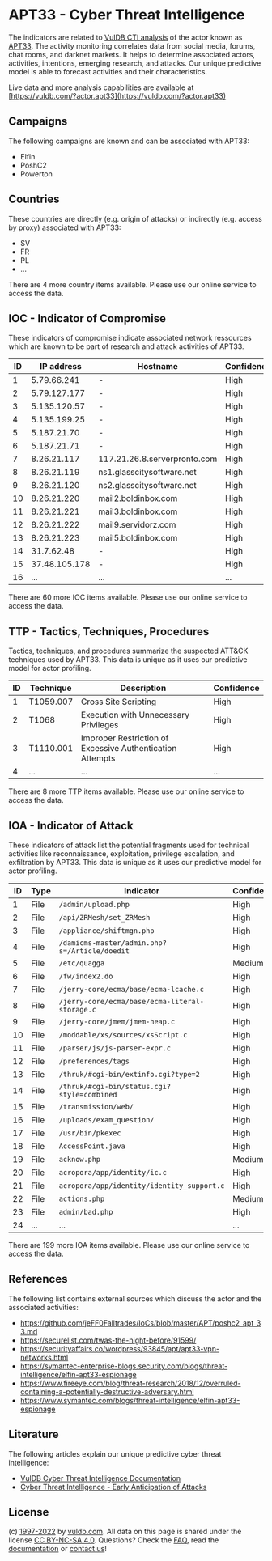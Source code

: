 # APT33 - Cyber Threat Intelligence

The indicators are related to [VulDB CTI analysis](https://vuldb.com/?kb.cti) of the actor known as [APT33](https://vuldb.com/?actor.apt33). The activity monitoring correlates data from social media, forums, chat rooms, and darknet markets. It helps to determine associated actors, activities, intentions, emerging research, and attacks. Our unique predictive model is able to forecast activities and their characteristics.

Live data and more analysis capabilities are available at [https://vuldb.com/?actor.apt33](https://vuldb.com/?actor.apt33)

## Campaigns

The following campaigns are known and can be associated with APT33:

* Elfin
* PoshC2
* Powerton

## Countries

These countries are directly (e.g. origin of attacks) or indirectly (e.g. access by proxy) associated with APT33:

* SV
* FR
* PL
* ...

There are 4 more country items available. Please use our online service to access the data.

## IOC - Indicator of Compromise

These indicators of compromise indicate associated network ressources which are known to be part of research and attack activities of APT33.

ID | IP address | Hostname | Confidence
-- | ---------- | -------- | ----------
1 | 5.79.66.241 | - | High
2 | 5.79.127.177 | - | High
3 | 5.135.120.57 | - | High
4 | 5.135.199.25 | - | High
5 | 5.187.21.70 | - | High
6 | 5.187.21.71 | - | High
7 | 8.26.21.117 | 117.21.26.8.serverpronto.com | High
8 | 8.26.21.119 | ns1.glasscitysoftware.net | High
9 | 8.26.21.120 | ns2.glasscitysoftware.net | High
10 | 8.26.21.220 | mail2.boldinbox.com | High
11 | 8.26.21.221 | mail3.boldinbox.com | High
12 | 8.26.21.222 | mail9.servidorz.com | High
13 | 8.26.21.223 | mail5.boldinbox.com | High
14 | 31.7.62.48 | - | High
15 | 37.48.105.178 | - | High
16 | ... | ... | ...

There are 60 more IOC items available. Please use our online service to access the data.

## TTP - Tactics, Techniques, Procedures

Tactics, techniques, and procedures summarize the suspected ATT&CK techniques used by APT33. This data is unique as it uses our predictive model for actor profiling.

ID | Technique | Description | Confidence
-- | --------- | ----------- | ----------
1 | T1059.007 | Cross Site Scripting | High
2 | T1068 | Execution with Unnecessary Privileges | High
3 | T1110.001 | Improper Restriction of Excessive Authentication Attempts | High
4 | ... | ... | ...

There are 8 more TTP items available. Please use our online service to access the data.

## IOA - Indicator of Attack

These indicators of attack list the potential fragments used for technical activities like reconnaissance, exploitation, privilege escalation, and exfiltration by APT33. This data is unique as it uses our predictive model for actor profiling.

ID | Type | Indicator | Confidence
-- | ---- | --------- | ----------
1 | File | `/admin/upload.php` | High
2 | File | `/api/ZRMesh/set_ZRMesh` | High
3 | File | `/appliance/shiftmgn.php` | High
4 | File | `/damicms-master/admin.php?s=/Article/doedit` | High
5 | File | `/etc/quagga` | Medium
6 | File | `/fw/index2.do` | High
7 | File | `/jerry-core/ecma/base/ecma-lcache.c` | High
8 | File | `/jerry-core/ecma/base/ecma-literal-storage.c` | High
9 | File | `/jerry-core/jmem/jmem-heap.c` | High
10 | File | `/moddable/xs/sources/xsScript.c` | High
11 | File | `/parser/js/js-parser-expr.c` | High
12 | File | `/preferences/tags` | High
13 | File | `/thruk/#cgi-bin/extinfo.cgi?type=2` | High
14 | File | `/thruk/#cgi-bin/status.cgi?style=combined` | High
15 | File | `/transmission/web/` | High
16 | File | `/uploads/exam_question/` | High
17 | File | `/usr/bin/pkexec` | High
18 | File | `AccessPoint.java` | High
19 | File | `acknow.php` | Medium
20 | File | `acropora/app/identity/ic.c` | High
21 | File | `acropora/app/identity/identity_support.c` | High
22 | File | `actions.php` | Medium
23 | File | `admin/bad.php` | High
24 | ... | ... | ...

There are 199 more IOA items available. Please use our online service to access the data.

## References

The following list contains external sources which discuss the actor and the associated activities:

* https://github.com/jeFF0Falltrades/IoCs/blob/master/APT/poshc2_apt_33.md
* https://securelist.com/twas-the-night-before/91599/
* https://securityaffairs.co/wordpress/93845/apt/apt33-vpn-networks.html
* https://symantec-enterprise-blogs.security.com/blogs/threat-intelligence/elfin-apt33-espionage
* https://www.fireeye.com/blog/threat-research/2018/12/overruled-containing-a-potentially-destructive-adversary.html
* https://www.symantec.com/blogs/threat-intelligence/elfin-apt33-espionage

## Literature

The following articles explain our unique predictive cyber threat intelligence:

* [VulDB Cyber Threat Intelligence Documentation](https://vuldb.com/?kb.cti)
* [Cyber Threat Intelligence - Early Anticipation of Attacks](https://www.scip.ch/en/?labs.20201022)

## License

(c) [1997-2022](https://vuldb.com/?kb.changelog) by [vuldb.com](https://vuldb.com/?kb.about). All data on this page is shared under the license [CC BY-NC-SA 4.0](https://creativecommons.org/licenses/by-nc-sa/4.0/). Questions? Check the [FAQ](https://vuldb.com/?kb.faq), read the [documentation](https://vuldb.com/?kb) or [contact us](https://vuldb.com/?contact)!

